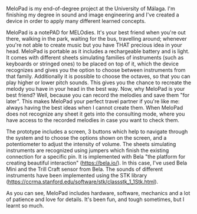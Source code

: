 MeloPad is my end-of-degree project at the University of Málaga. I'm finishing my degree in sound and image engineering and I've created a device in order to apply many different learned concepts.

MeloPad is a notePAD for MELOdies. It's your best friend when you're out there, walking in the park, waiting for the bus, travelling around; whenever you're not able to create music but you have THAT precious idea in your head. MeloPad is portable as it includes a rechargeable battery and is light. It comes with different sheets simulating families of instruments (such as keyboards or stringed ones) to be placed on top of it, which the device recognizes and gives you the option to choose between instruments from that family. Additionally it is possible to choose the octaves, so that you can play higher or lower pitch sounds. This gives you the chance to recreate the melody you have in your head in the best way. Now, why MeloPad is your best friend? Well, because you can record the melodies and save them "for later". This makes MeloPad your perfect travel partner if you're like me: always having the best ideas when I cannot create them. When MeloPad does not recognize any sheet it gets into the consulting mode, where you have access to the recorded melodies in case you want to check them.

The prototype includes a screen, 3 buttons which help to navigate through the system and to choose the options shown on the screen, and a potentiometer to adjust the intensity of volume. The sheets simulating instruments are recognized using jumpers which finish the existing connection for a specific pin.
It is implemented with Bela "the platform for creating beautiful interaction" (https://bela.io/). In this case, I've used Bela Mini and the Trill Craft sensor from Bela.
The sounds of different instruments have been implemented using the STK library (https://ccrma.stanford.edu/software/stk/classstk_1_1Stk.html).

As you can see, MeloPad includes hardware, software, mechanics and a lot of patience and love for details. It's been fun, and tough sometimes, but I learnt so much.
